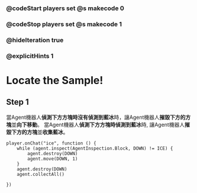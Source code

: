 ### @codeStart players set @s makecode 0
### @codeStop players set @s makecode 1

### @hideIteration true 
### @explicitHints 1


# Locate the Sample! 

## Step 1
當Agent機器人**偵測下方方塊時****沒有偵測到****藍冰**時，讓Agent機器人**摧毀下方的方塊**並**向下移動**。
當Agent機器人**偵測下方方塊時****偵測到****藍冰**時, 讓Agent機器人**摧毀下方的方塊**並**收集藍冰**。

```ghost 
player.onChat("ice", function () {
    while (agent.inspect(AgentInspection.Block, DOWN) != ICE) {
        agent.destroy(DOWN)
        agent.move(DOWN, 1)
    }
    agent.destroy(DOWN)
    agent.collectAll()
    
})
```

